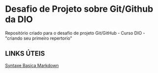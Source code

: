 # Desafio de Projeto sobre Git/Github da DIO
Repositório criado para o desafio de projeto Git/GitHub - Curso DIO - "criando seu primeiro repertorio"

## LINKS ÚTEIS
[Syntaxe Basica Markdown](https://www.markdownguide.org/basic-syntax/)
